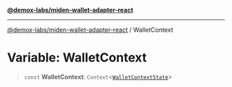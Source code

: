 [**@demox-labs/miden-wallet-adapter-react**](../README.md)

***

[@demox-labs/miden-wallet-adapter-react](../README.md) / WalletContext

# Variable: WalletContext

> `const` **WalletContext**: `Context`\<[`WalletContextState`](../interfaces/WalletContextState.md)\>

